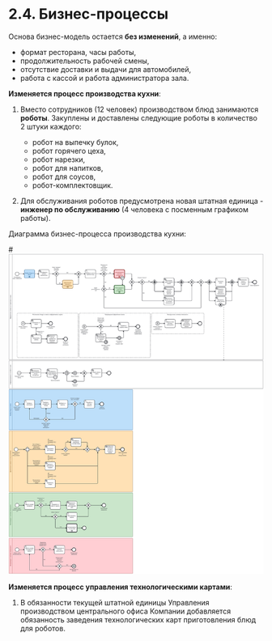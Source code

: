 # 2.4. Бизнес-процессы

Основа бизнес-модель остается **без изменений**, а именно: 

  - формат ресторана, часы работы,
  - продолжительность рабочей смены,
  - отсутствие доставки и выдачи для автомобилей,
  - работа с кассой и работа администратора зала.

**Изменяется процесс производства кухни**:

  1. Вместо сотрудников (12 человек) производством блюд занимаются **роботы**. Закуплены и доставлены следующие роботы в количество 2 штуки каждого:
     
     - робот на выпечку булок,
     - робот горячего цеха,
     - робот нарезки,
     - робот для напитков,
     - робот для соусов,
     - робот-комплектовщик.    
    
  2. Для обслуживания роботов предусмотрена новая штатная единица - **инженер по обслуживанию** (4 человека с посменным графиком работы).

Диаграмма бизнес-процесса производства кухни:

#![](docs/diagrams/production.svg) 

**Изменяется процесс управления технологическими картами**:

  1. В обязанности текущей штатной единицы Управления производством центрального офиса Компании добавляется обязанность заведения технологических карт приготовления блюд для роботов.
